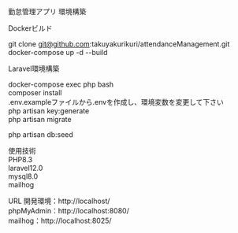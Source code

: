 勤怠管理アプリ 環境構築  

Dockerビルド  

git clone git@github.com:takuyakurikuri/attendanceManagement.git  
docker-compose up -d --build  
<!-- MySQLは、OSによって起動しない場合があるのでそれぞれのPCに合わせて docker-compose.ymlファイルを編集して下さい。 -->

Laravel環境構築  

docker-compose exec php bash  
composer install  
.env.exampleファイルから.envを作成し、環境変数を変更して下さい  
php artisan key:generate  
php artisan migrate  
<!-- php artisan storage:link   -->
php artisan db:seed  

使用技術  
PHP8.3  
laravel12.0  
mysql8.0  
mailhog  

URL 開発環境：http://localhost/  
phpMyAdmin：http://localhost:8080/  
mailhog：http://localhost:8025/  
